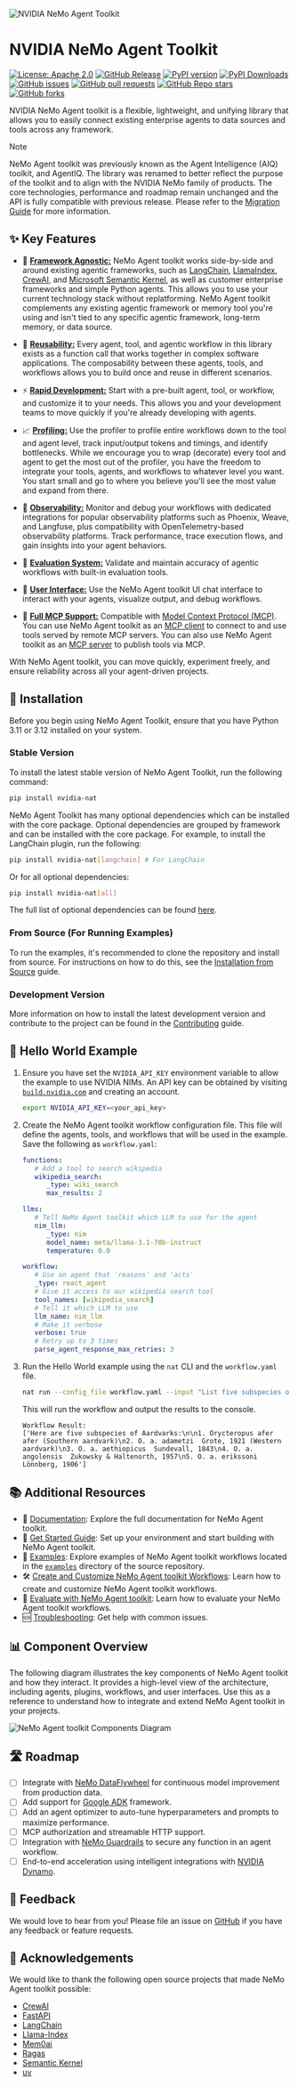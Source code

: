 <!--
SPDX-FileCopyrightText: Copyright (c) 2024-2025, NVIDIA CORPORATION & AFFILIATES. All rights reserved.
SPDX-License-Identifier: Apache-2.0

Licensed under the Apache License, Version 2.0 (the "License");
you may not use this file except in compliance with the License.
You may obtain a copy of the License at

http://www.apache.org/licenses/LICENSE-2.0

Unless required by applicable law or agreed to in writing, software
distributed under the License is distributed on an "AS IS" BASIS,
WITHOUT WARRANTIES OR CONDITIONS OF ANY KIND, either express or implied.
See the License for the specific language governing permissions and
limitations under the License.
-->

![NVIDIA NeMo Agent Toolkit](./docs/source/_static/banner.png "NeMo Agent toolkit banner image")

# NVIDIA NeMo Agent Toolkit

<!-- vale off (due to hyperlinks) -->
[![License: Apache 2.0](https://img.shields.io/badge/License-Apache%202.0-green.svg)](https://opensource.org/licenses/Apache-2.0)
[![GitHub Release](https://img.shields.io/github/v/release/NVIDIA/NeMo-Agent-Toolkit)](https://github.com/NVIDIA/NeMo-Agent-Toolkit/releases)
[![PyPI version](https://img.shields.io/pypi/v/nvidia-nat)](https://pypi.org/project/nvidia-nat/)
[![PyPI Downloads](https://static.pepy.tech/badge/nvidia-nat)](https://pepy.tech/projects/nvidia-nat)
[![GitHub issues](https://img.shields.io/github/issues/NVIDIA/NeMo-Agent-Toolkit)](https://github.com/NVIDIA/NeMo-Agent-Toolkit/issues)
[![GitHub pull requests](https://img.shields.io/github/issues-pr/NVIDIA/NeMo-Agent-Toolkit)](https://github.com/NVIDIA/NeMo-Agent-Toolkit/pulls)
[![GitHub Repo stars](https://img.shields.io/github/stars/NVIDIA/NeMo-Agent-Toolkit)](https://github.com/NVIDIA/NeMo-Agent-Toolkit)
[![GitHub forks](https://img.shields.io/github/forks/NVIDIA/NeMo-Agent-Toolkit)](https://github.com/NVIDIA/NeMo-Agent-Toolkit/network/members)
<!-- vale on -->

NVIDIA NeMo Agent toolkit is a flexible, lightweight, and unifying library that allows you to easily connect existing enterprise agents to data sources and tools across any framework.

> [!NOTE]
> NeMo Agent toolkit was previously known as the Agent Intelligence (AIQ) toolkit, and <!-- vale off -->AgentIQ<!-- vale on -->. The library was renamed to better reflect the purpose of the toolkit and to align with the NVIDIA NeMo family of products. The core technologies, performance and roadmap remain unchanged and the API is fully compatible with previous release. Please refer to the [Migration Guide](./docs/source/resources/migration-guide.md) for more information.

## ✨ Key Features

- 🧩 [**Framework Agnostic:**](./docs/source/quick-start/installing.md#framework-integrations) NeMo Agent toolkit works side-by-side and around existing agentic frameworks, such as [LangChain](https://www.langchain.com/), [LlamaIndex](https://www.llamaindex.ai/), [CrewAI](https://www.crewai.com/), and [Microsoft Semantic Kernel](https://learn.microsoft.com/en-us/semantic-kernel/), as well as customer enterprise frameworks and simple Python agents. This allows you to use your current technology stack without replatforming. NeMo Agent toolkit complements any existing agentic framework or memory tool you're using and isn't tied to any specific agentic framework, long-term memory, or data source.

- 🔁 [**Reusability:**](./docs/source/extend/sharing-components.md) Every agent, tool, and agentic workflow in this library exists as a function call that works together in complex software applications. The composability between these agents, tools, and workflows allows you to build once and reuse in different scenarios.

- ⚡ [**Rapid Development:**](docs/source/tutorials/customize-a-workflow.md) Start with a pre-built agent, tool, or workflow, and customize it to your needs. This allows you and your development teams to move quickly if you're already developing with agents.

- 📈 [**Profiling:**](./docs/source/workflows/profiler.md) Use the profiler to profile entire workflows down to the tool and agent level, track input/output tokens and timings, and identify bottlenecks. While we encourage you to wrap (decorate) every tool and agent to get the most out of the profiler, you have the freedom to integrate your tools, agents, and workflows to whatever level you want. You start small and go to where you believe you'll see the most value and expand from there.

- 🔎 [**Observability:**](./docs/source/workflows/observe/index.md) Monitor and debug your workflows with dedicated integrations for popular observability platforms such as Phoenix, Weave, and Langfuse, plus compatibility with OpenTelemetry-based observability platforms. Track performance, trace execution flows, and gain insights into your agent behaviors.

- 🧪 [**Evaluation System:**](./docs/source/workflows/evaluate.md) Validate and maintain accuracy of agentic workflows with built-in evaluation tools.

- 💬 [**User Interface:**](./docs/source/quick-start/launching-ui.md) Use the NeMo Agent toolkit UI chat interface to interact with your agents, visualize output, and debug workflows.

- 🔗 [**Full MCP Support:**](./docs/source/workflows/mcp/index.md) Compatible with [Model Context Protocol (MCP)](https://modelcontextprotocol.io/). You can use NeMo Agent toolkit as an [MCP client](./docs/source/workflows/mcp/mcp-client.md) to connect to and use tools served by remote MCP servers. You can also use NeMo Agent toolkit as an [MCP server](./docs/source/workflows/mcp/mcp-server.md) to publish tools via MCP.

With NeMo Agent toolkit, you can move quickly, experiment freely, and ensure reliability across all your agent-driven projects.

## 🚀 Installation

Before you begin using NeMo Agent Toolkit, ensure that you have Python 3.11 or 3.12 installed on your system.

### Stable Version

To install the latest stable version of NeMo Agent Toolkit, run the following command:

```bash
pip install nvidia-nat
```

NeMo Agent Toolkit has many optional dependencies which can be installed with the core package. Optional dependencies are grouped by framework and can be installed with the core package. For example, to install the LangChain plugin, run the following:

```bash
pip install nvidia-nat[langchain] # For LangChain
```

Or for all optional dependencies:

```bash
pip install nvidia-nat[all]
```

The full list of optional dependencies can be found [here](./docs/source/quick-start/installing.md#framework-integrations).

### From Source (For Running Examples)

To run the examples, it's recommended to clone the repository and install from source. For instructions on how to do this, see the [Installation from Source](./docs/source/quick-start/installing.md#installation-from-source) guide.

### Development Version

More information on how to install the latest development version and contribute to the project can be found in the [Contributing](./docs/source/resources/contributing.md) guide.

## 🌟 Hello World Example

1. Ensure you have set the `NVIDIA_API_KEY` environment variable to allow the example to use NVIDIA NIMs. An API key can be obtained by visiting [`build.nvidia.com`](https://build.nvidia.com/) and creating an account.

   ```bash
   export NVIDIA_API_KEY=<your_api_key>
   ```

2. Create the NeMo Agent toolkit workflow configuration file. This file will define the agents, tools, and workflows that will be used in the example. Save the following as `workflow.yaml`:

   ```yaml
   functions:
      # Add a tool to search wikipedia
      wikipedia_search:
         _type: wiki_search
         max_results: 2

   llms:
      # Tell NeMo Agent toolkit which LLM to use for the agent
      nim_llm:
         _type: nim
         model_name: meta/llama-3.1-70b-instruct
         temperature: 0.0

   workflow:
      # Use an agent that 'reasons' and 'acts'
      _type: react_agent
      # Give it access to our wikipedia search tool
      tool_names: [wikipedia_search]
      # Tell it which LLM to use
      llm_name: nim_llm
      # Make it verbose
      verbose: true
      # Retry up to 3 times
      parse_agent_response_max_retries: 3
   ```

3. Run the Hello World example using the `nat` CLI and the `workflow.yaml` file.

   ```bash
   nat run --config_file workflow.yaml --input "List five subspecies of Aardvarks"
   ```

   This will run the workflow and output the results to the console.

   ```console
   Workflow Result:
   ['Here are five subspecies of Aardvarks:\n\n1. Orycteropus afer afer (Southern aardvark)\n2. O. a. adametzi  Grote, 1921 (Western aardvark)\n3. O. a. aethiopicus  Sundevall, 1843\n4. O. a. angolensis  Zukowsky & Haltenorth, 1957\n5. O. a. erikssoni  Lönnberg, 1906']
   ```

## 📚 Additional Resources

 * 📖 [Documentation](https://docs.nvidia.com/nemo/agent-toolkit/latest): Explore the full documentation for NeMo Agent toolkit.
 * 🧭 [Get Started Guide](./docs/source/quick-start/installing.md): Set up your environment and start building with NeMo Agent toolkit.
 * 🧪 [Examples](./examples/README.md): Explore examples of NeMo Agent toolkit workflows located in the [`examples`](./examples) directory of the source repository.
 * 🛠️ [Create and Customize NeMo Agent toolkit Workflows](docs/source/tutorials/customize-a-workflow.md): Learn how to create and customize NeMo Agent toolkit workflows.
 * 🎯 [Evaluate with NeMo Agent toolkit](./docs/source/workflows/evaluate.md): Learn how to evaluate your NeMo Agent toolkit workflows.
 * 🆘 [Troubleshooting](./docs/source/troubleshooting.md): Get help with common issues.

## 📊 Component Overview

The following diagram illustrates the key components of NeMo Agent toolkit and how they interact. It provides a high-level view of the architecture, including agents, plugins, workflows, and user interfaces. Use this as a reference to understand how to integrate and extend NeMo Agent toolkit in your projects.

![NeMo Agent toolkit Components Diagram](docs/source/_static/gitdiagram.png)

## 🛣️ Roadmap

- [ ] Integrate with [NeMo DataFlywheel](https://github.com/NVIDIA-AI-Blueprints/data-flywheel) for continuous model improvement from production data.
- [ ] Add support for [Google ADK](https://google.github.io/adk-docs/) framework.
- [ ] Add an agent optimizer to auto-tune hyperparameters and prompts to maximize performance.
- [ ] MCP authorization and streamable HTTP support.
- [ ] Integration with [NeMo Guardrails](https://github.com/NVIDIA/NeMo-Guardrails) to secure any function in an agent workflow.
- [ ] End-to-end acceleration using intelligent integrations with [NVIDIA Dynamo](https://github.com/ai-dynamo/dynamo).

## 💬 Feedback

We would love to hear from you! Please file an issue on [GitHub](https://github.com/NVIDIA/NeMo-Agent-Toolkit/issues) if you have any feedback or feature requests.

## 🤝 Acknowledgements

We would like to thank the following open source projects that made NeMo Agent toolkit possible:

- [CrewAI](https://github.com/crewAIInc/crewAI)
- [FastAPI](https://github.com/tiangolo/fastapi)
- [LangChain](https://github.com/langchain-ai/langchain)
- [Llama-Index](https://github.com/run-llama/llama_index)
- [Mem0ai](https://github.com/mem0ai/mem0)
- [Ragas](https://github.com/explodinggradients/ragas)
- [Semantic Kernel](https://github.com/microsoft/semantic-kernel)
- [uv](https://github.com/astral-sh/uv)
